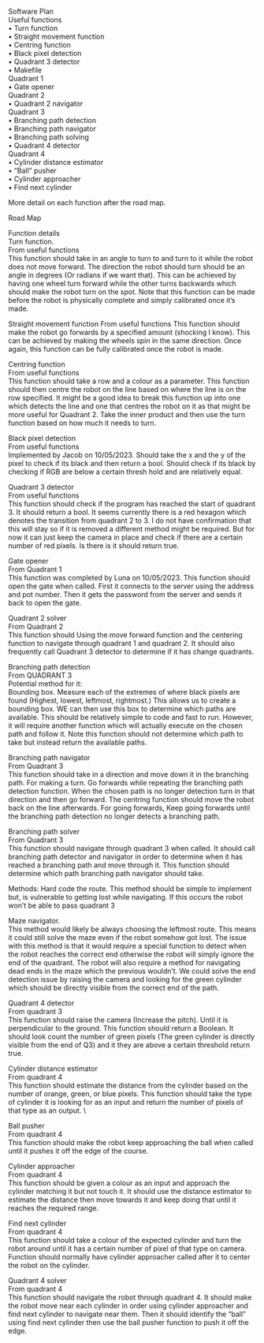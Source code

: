 Software Plan  
Useful functions  
•	Turn function  
•	Straight movement function  
•	Centring function  
•	Black pixel detection  
•	Quadrant 3 detector  
•	Makefile  
Quadrant 1  
•	Gate opener  
Quadrant 2  
•	Quadrant 2 navigator  
Quadrant 3  
•	Branching path detection  
•	Branching path navigator  
•	Branching path solving  
•	Quadrant 4 detector  
Quadrant 4  
•	Cylinder distance estimator  
•	“Ball” pusher  
•	Cylinder approacher  
•	Find next cylinder  

More detail on each function after the road map.  

Road Map    


Function details  
Turn function.  
From useful functions  
This function should take in an angle to turn to and turn to it while the robot does not move forward. The direction the robot should turn should be an angle in degrees (Or radians if we want that). This can be achieved by having one wheel turn forward while the other turns backwards which should make the robot turn on the spot. Note that this function can be made before the robot is physically complete and simply calibrated once it’s made.

Straight movement function
From useful functions
This function should make the robot go forwards by a specified amount (shocking I know).
This can be achieved by making the wheels spin in the same direction. Once again, this function can be fully calibrated once the robot is made.

Centring function  
From useful functions  
This function should take a row and a colour as a parameter. This function should then centre the robot on the line based on where the line is on the row specified. It might be a good idea to break this function up into one which detects the line and one that centres the robot on it as that might be more useful for Quadrant 2.  Take the inner product and then use the turn function based on how much it needs to turn.


Black pixel detection  
From useful functions  
Implemented by Jacob on 10/05/2023.
Should take the x and the y of the pixel to check if its black and then return a bool.
Should check if its black by checking if RGB are below a certain thresh hold and are relatively equal.

Quadrant 3 detector  
From useful functions  
This function should check if the program has reached the start of quadrant 3.
It should return a bool. It seems currently there is a red hexagon which denotes the transition from quadrant 2 to 3. I do not have confirmation that this will stay so if it is removed a different method might be required. But for now it can just keep the camera in place and check if there are a certain number of red pixels. Is there is it should return true.



Gate opener  
From Quadrant 1  
This function was completed by Luna on 10/05/2023.
This function should open the gate when called. First it connects to the server using the address and pot number. Then it gets the password from the server and sends it back to open the gate.

Quadrant 2 solver  
From Quadrant 2  
This function should Using the move forward function and the centering function to navigate through quadrant 1 and quadrant 2. It should also frequently call Quadrant 3 detector to determine if it has change quadrants.  

Branching path detection  
From QUADRANT 3  
Potential method for it:  
Bounding box. Measure each of the extremes of where black pixels are found (Highest, lowest, leftmost, rightmost.) This allows us to create a bounding box. WE can then use this box to determine which paths are available. This should be relatively simple to code and fast to run. However, it will require another function which will actually execute on the chosen path and follow it. Note this function should not determine which path to take but instead return the available paths.


Branching path navigator  
From Quadrant 3  
This function should take in a direction and move down it in the branching path. For making a turn. Go forwards while repeating the branching path detection function. When the chosen path is no longer detection turn in that direction and then go forward. The centring function should move the robot back on the line afterwards. For going forwards, Keep going forwards until the branching path detection no longer detects a branching path. 

Branching path solver  
From Quadrant 3  
This function should navigate through quadrant 3 when called. It should call branching path detector and navigator in order to determine when it has reached a branching path and move through it. This function should determine which path branching path navigator should take.

Methods: Hard code the route. This method should be simple to implement but, is vulnerable to getting lost while navigating. If this occurs the robot won’t be able to pass quadrant 3

Maze navigator.   
This method would likely be always choosing the leftmost route. This means it could still solve the maze even if the robot somehow got lost. The issue with this method is that it would require a special function to detect when the robot reaches the correct end otherwise the robot will simply ignore the end of the quadrant. The robot will also require a method for navigating dead ends in the maze which the previous wouldn’t. We could solve the end detection issue by raising the camera and looking for the green cylinder which should be directly visible from the correct end of the path.

Quadrant 4 detector  
From quadrant 3  
This function should raise the camera (Increase the pitch). Until it is perpendicular to the ground. This function should return a Boolean. It should look count the number of green pixels (The green cylinder is directly visible from the end of Q3) and it they are above a certain threshold return true.


Cylinder distance estimator  
From quadrant 4  
This function should estimate the distance from the cylinder based on the number of orange, green, or blue pixels. This function should take the type of cylinder it is looking for as an input and return the number of pixels of that type as an output. \

Ball pusher  
From quadrant 4  
This function should make the robot keep approaching the ball when called until it pushes it off the edge of the course.


Cylinder approacher  
From quadrant 4  
This function should be given a colour as an input and approach the cylinder matching it but not touch it. It should use the distance estimator to estimate the distance then move towards it and keep doing that until it reaches the required range.



Find next cylinder  
From quadrant 4  
This function should take a colour of the expected cylinder and turn the robot around until it has a certain number of pixel of that type on camera. Function should normally have cylinder approacher called after it to center the robot on the cylinder.


Quadrant 4 solver  
From quadrant 4  
This function should navigate the robot through quadrant 4. It should make the robot move near each cylinder in order using cylinder approacher and find next cylinder to navigate near them. Then it should identify the “ball” using find next cylinder then use the ball pusher function to push it off the edge. 

